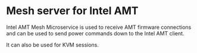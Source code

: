 Mesh server for Intel AMT
=======================================

Intel AMT Mesh Microservice is used to receive AMT firmware connections and can be used to send power commands down to the Intel AMT client.

It can also be used for KVM sessions.